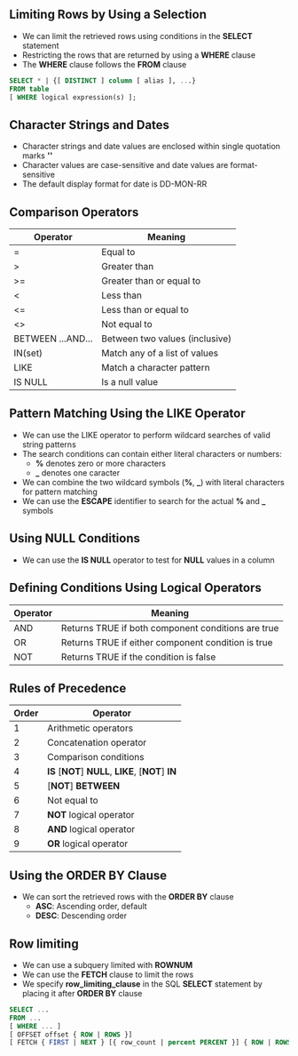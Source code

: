 ## Limiting Rows by Using a Selection
- We can limit the retrieved rows using conditions in the **SELECT** statement
- Restricting the rows that are returned by using a **WHERE** clause
- The **WHERE** clause follows the **FROM** clause

```sql
SELECT * | {[ DISTINCT ] column [ alias ], ...}
FROM table
[ WHERE logical expression(s) ];
```

## Character Strings and Dates
- Character strings and date values are enclosed within single quotation marks **''**
- Character values are case-sensitive and date values are format-sensitive
- The default display format for date is DD-MON-RR

## Comparison Operators
| Operator | Meaning |
|----------|---------|
| =        | Equal to |
| >        | Greater than |
| >=       | Greater than or equal to |
| <        | Less than |
| <=       | Less than or equal to |
| <>       | Not equal to |
| BETWEEN ...AND... | Between two values (inclusive) |
| IN(set)  | Match any of a list of values |
| LIKE     | Match a character pattern |
| IS NULL  | Is a null value |

## Pattern Matching Using the LIKE Operator
- We can use the LIKE operator to perform wildcard searches of valid string patterns
- The search conditions can contain either literal characters or numbers:
    - **%** denotes zero or more characters
    - **_** denotes one caracter
- We can combine the two wildcard symbols (**%**, **_**) with literal characters for pattern matching
- We can use the **ESCAPE** identifier to search for the actual **%** and **_** symbols

## Using NULL Conditions
- We can use the **IS NULL** operator to test for **NULL** values in a column

## Defining Conditions Using Logical Operators
| Operator | Meaning |
|----------|---------|
| AND      | Returns TRUE if both component conditions are true |
| OR       | Returns TRUE if either component condition is true |
| NOT      | Returns TRUE if the condition is false |

## Rules of Precedence
| Order | Operator |
|-------|----------|
| 1     | Arithmetic operators |
| 2     | Concatenation operator |
| 3     | Comparison conditions |
| 4     | **IS** [**NOT**] **NULL**, **LIKE**, [**NOT**] **IN** |
| 5     | [**NOT**] **BETWEEN** |
| 6     | Not equal to |
| 7     | **NOT** logical operator |
| 8     | **AND** logical operator |
| 9     | **OR** logical operator |

## Using the ORDER BY Clause
- We can sort the retrieved rows with the **ORDER BY** clause
    - **ASC**: Ascending order, default
    - **DESC**: Descending order

## Row limiting
- We can use a subquery limited with **ROWNUM**
- We can use the **FETCH** clause to limit the rows
- We specify **row_limiting_clause** in the SQL **SELECT** statement by placing it after **ORDER BY** clause

```sql
SELECT ...
FROM ...
[ WHERE ... ]
[ OFFSET offset { ROW | ROWS }]
[ FETCH { FIRST | NEXT } [{ row_count | percent PERCENT }] { ROW | ROWS } { ONLY | WITH TIES }]
```
